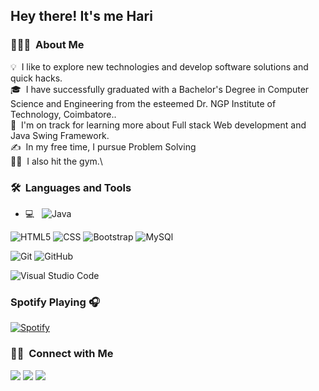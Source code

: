 <h2>Hey there! It's me Hari</h2>

<h3> 👨🏻‍💻 &nbsp;About Me</h3>

💡 &nbsp;I like to explore new technologies and develop software solutions and quick hacks.\
🎓 &nbsp;I have successfully graduated with a Bachelor's Degree in Computer Science and Engineering from the esteemed Dr. NGP Institute of Technology, Coimbatore..\
🌱 &nbsp;I'm on track for learning more about Full stack Web development and Java Swing Framework.\
✍️ &nbsp;In my free time, I pursue Problem Solving \
💪🏽 &nbsp;I also hit the gym.\



<h3> 🛠 &nbsp;Languages and Tools</h3>

- 💻 &nbsp;
![Java](https://img.shields.io/badge/-Java-000000?style=flat&logo=Java&logoColor=FFA518)

![HTML5](https://img.shields.io/badge/-HTML5-000000?style=flat&logo=HTML5)
![CSS](https://img.shields.io/badge/-CSS-000000?style=flat&logo=CSS3&logoColor=1572B6)
![Bootstrap](https://img.shields.io/badge/-Bootstrap-000000?style=flat&logo=bootstrap&logoColor=563D7C)
![MySQl](https://img.shields.io/badge/-MySQL-000000?style=flat&logo=MySQL)

![Git](https://img.shields.io/badge/-Git-000000?style=flat&logo=git)
![GitHub](https://img.shields.io/badge/-GitHub-000000?style=flat&logo=github)

![Visual Studio Code](https://img.shields.io/badge/-Visual%20Studio%20Code-000000?style=flat&logo=visual-studio-code&logoColor=007ACC)


### Spotify Playing 🎧
[![Spotify](https://novatorem.visualbean.vercel.app/api/spotify)](https://open.spotify.com/user/1112981871)



### 🤝🏻 &nbsp;Connect with Me

<p align="center">

<a href="https://www.linkedin.com/in/h
 ari-prasath-79895025a"><img src="https://img.shields.io/badge/-Hari%20Prasath%20-0077B5?style=flat&logo=Linkedin&logoColor=white"/></a>
<a href="https://www.instagram.com/_hari_prasath42/"><img src="https://img.shields.io/badge/-HariPrasath-E4405F?style=flat&logo=Instagram&logoColor=white"/></a>
<a href="https://www.facebook.com/hariprasath4068"><img src="https://img.shields.io/badge/-HariPrasath-1877F2?style=flat&logo=Facebook&logoColor=white"/></a>

